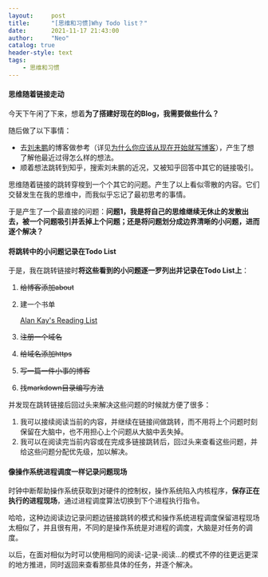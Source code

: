 ```yaml
---
layout:     post
title:      "[思维和习惯]Why Todo list？"
date:       2021-11-17 21:43:00
author:     "Neo"
catalog: true
header-style: text
tags:
    - 思维和习惯 
---
```


#### 思维随着链接走动

今天下午闲了下来，想着**为了搭建好现在的Blog，我需要做些什么？**

随后做了以下事情：

* 去[刘未鹏](http://mindhacks.cn/)的博客做参考（详见[为什么你应该从现在开始就写博客](http://mindhacks.cn/2009/02/15/why-you-should-start-blogging-now)），产生了想了解他最近过得怎么样的想法。
* 顺着想法跳转到知乎，搜索刘未鹏的近况，又被知乎回答中其它的链接吸引。

思维随着链接的跳转穿梭到一个个其它的问题。产生了以上看似零散的内容。它们交替发生在我的思维中，而我似乎忘记了最初思考的事情。

于是产生了一个最直接的问题：**问题1，我是将自己的思维继续无休止的发散出去，被一个问题吸引并丢掉上个问题；还是将问题划分成边界清晰的小问题，进而逐个解决？**

#### 将跳转中的小问题记录在Todo List

于是，我在跳转链接时**将这些看到的小问题逐一罗列出并记录在Todo List上**：

1. ~~给博客添加about~~

2. 建一个书单

   [Alan Kay's Reading List](http://www.squeakland.org/resources/books/readingList.jsp)

3. ~~注册一个域名~~

4. ~~给域名添加https~~

5. ~~写一篇一件小事的博客~~

6. ~~找markdown目录编写方法~~

并发现在跳转链接后回过头来解决这些问题的时候就方便了很多：

1. 我可以接续阅读当前的内容，并继续在链接间做跳转，而不用将上个问题时刻保留在大脑中，也不用担心上个问题从大脑中丢失掉。
2. 我可以在阅读完当前内容或在完成多链接跳转后，回过头来查看这些问题，并给这些问题分配优先级，加以解决。

#### 像操作系统进程调度一样记录问题现场

时钟中断帮助操作系统获取到对硬件的控制权，操作系统陷入内核程序，**保存正在执行的进程现场**，通过进程调度算法切换到下个进程执行指令。

哈哈，这种边阅读边记录问题边链接跳转的模式和操作系统进程调度保留进程现场太相似了，并且很有用，不同的是操作系统是对进程的调度，大脑是对任务的调度。

以后，在面对相似为时可以使用相同的阅读-记录-阅读...的模式不停的往更远更深的地方推进，同时返回来查看那些具体的任务，并逐个解决。

















